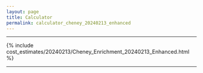 ```yaml
---
layout: page
title: Calculator
permalink: calculator_cheney_20240213_enhanced
---
```


___

{% include cost_estimates/20240213/Cheney_Enrichment_20240213_Enhanced.html %}

___

